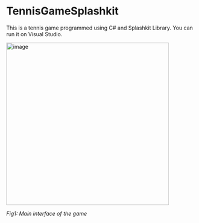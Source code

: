 # TennisGameSplashkit
This is a tennis game programmed using C# and Splashkit Library. You can run it on Visual Studio.

<img width="431" alt="image" src="https://github.com/Ngoson2004/TennisGameSplashkit/assets/86477887/0031322a-2c5f-490d-8335-d45078014de1"></br>
<figcaption><i>Fig1: Main interface of the game</i></figcaption>
